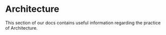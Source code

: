 # Architecture
This section of our docs contains useful information regarding the practice of Architecture.